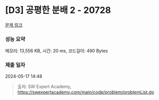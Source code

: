 # [D3] 공평한 분배 2 - 20728 

[문제 링크](https://swexpertacademy.com/main/code/problem/problemDetail.do?contestProbId=AY6cg0MKeVkDFAXt) 

### 성능 요약

메모리: 13,556 KB, 시간: 20 ms, 코드길이: 490 Bytes

### 제출 일자

2024-05-17 14:48



> 출처: SW Expert Academy, https://swexpertacademy.com/main/code/problem/problemList.do